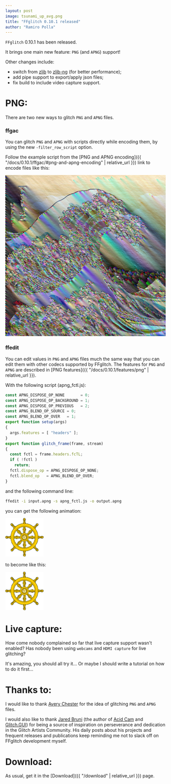 ```yaml
---
layout: post
image: tsunami_up_avg.png
title: "FFglitch 0.10.1 released"
author: "Ramiro Polla"
---
```


`FFglitch` 0.10.1 has been released.

It brings one main new feature: `PNG` (and `APNG`) support!

Other changes include:
* switch from [zlib](https://www.zlib.net/) to [zlib-ng](https://github.com/zlib-ng/zlib-ng) (for better performance);
* add pipe support to export/apply json files;
* fix build to include video capture support.

PNG:
====

There are two new ways to glitch `PNG` and `APNG` files.

### ffgac

You can glitch `PNG` and `APNG` with scripts directly while encoding
them, by using the new `-filter_row_script` option.

Follow the example script from the
[PNG and APNG encoding]({{ "/docs/0.10.1/ffgac/#png-and-apng-encoding" | relative_url }})
link to encode files like this:

![Tsunami Up Avg Png](/assets/images/tsunami_up_avg.png)

### ffedit

You can edit values in `PNG` and `APNG` files much the same way that
you can edit them with other codecs supported by FFglitch.
The features for `PNG` and `APNG` are described in
[PNG features]({{ "/docs/0.10.1/features/png" | relative_url }}).

With the following script (apng_fctl.js):

```js
const APNG_DISPOSE_OP_NONE       = 0;
const APNG_DISPOSE_OP_BACKGROUND = 1;
const APNG_DISPOSE_OP_PREVIOUS   = 2;
const APNG_BLEND_OP_SOURCE = 0;
const APNG_BLEND_OP_OVER   = 1;
export function setup(args)
{
  args.features = [ "headers" ];
}
export function glitch_frame(frame, stream)
{
  const fctl = frame.headers.fcTL;
  if ( !fctl )
    return;
  fctl.dispose_op = APNG_DISPOSE_OP_NONE;
  fctl.blend_op   = APNG_BLEND_OP_OVER;
}
```

and the following command line:

```bash
ffedit -i input.apng -s apng_fctl.js -o output.apng
```

you can get the following animation:

![dharma wheel original](/assets/images/Dharma_Wheelmmm-APNG-animation2.png)

to become like this:

![dharma wheel glitched](/assets/images/Dharma_Wheelmmm-APNG-animation2-glitched.png)

Live capture:
=============

How come nobody complained so far that live capture support wasn't enabled?
Has nobody been using `webcams` and `HDMI capture` for live glitching?

It's amazing, you should all try it...
Or maybe I should write a tutorial on how to do it first...

Thanks to:
==========

I would like to thank [Avery Chester](https://www.facebook.com/eim.ghay.5)
for the idea of glitching `PNG` and `APNG` files.

I would also like to thank
[Jared Bruni](https://www.facebook.com/lostsidedead)
(the author of
[Acid Cam](https://github.com/lostjared/acidcamGL) and
[Glitch.GUI](https://github.com/lostjared/glitch.gui))
for being a source of inspiration on perseverance and dedication in the
Glitch Artists Community.
His daily posts about his projects and frequent releases and
publications keep reminding me not to slack off on FFglitch
development myself.

Download:
=========

As usual, get it in the [Download]({{ "/download" | relative_url }}) page.
